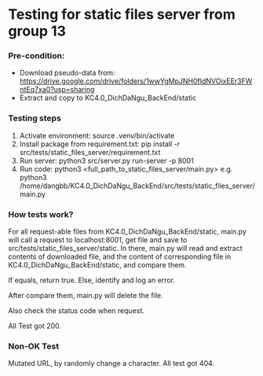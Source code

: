 # Testing for static files server from group 13

### Pre-condition:
- Download pseudo-data from: https://drive.google.com/drive/folders/1wwYgMpJNH0fIdNVOixEEr3FWntEq7xa0?usp=sharing
- Extract and copy to KC4.0_DichDaNgu_BackEnd/static


### Testing steps
1. Activate environment: source .venv/bin/activate
2. Install package from requirement.txt: pip install -r src/tests/static_files_server/requirement.txt
3. Run server: python3 src/server.py run-server -p 8001
4. Run code: python3 <full_path_to_static_files_server/main.py> e.g. python3 /home/dangbb/KC4.0_DichDaNgu_BackEnd/src/tests/static_files_server/main.py

### How tests work?

For all request-able files from KC4.0_DichDaNgu_BackEnd/static, main.py will call a request to localhost:8001, get file and save to src/tests/static_files_server/static. In there, main.py will read and extract contents of downloaded file, and the content of corresponding file in KC4.0_DichDaNgu_BackEnd/static, and compare them.

If equals, return true.
Else, identify and log an error.

After compare them, main.py will delete the file.

Also check the status code when request.

All Test got 200.

### Non-OK Test 

Mutated URL, by randomly change a character.
All test got 404.

